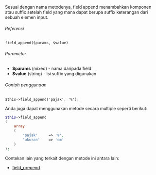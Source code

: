 Sesuai dengan nama metodenya, field append menambahkan komponen atau suffix setelah field yang mana dapat berupa suffix keterangan dari sebuah elemen input.

###### Referensi

`field_append($params, $value)`

###### Parameter

* **$params** (mixed) - nama daripada field
* **$value** (string) - isi suffix yang digunakan

###### Contoh penggunaan

`$this->field_append('pajak', '%');`

Anda juga dapat menggunakan metode secara multiple seperti berikut:

```php
$this->field_append
(
	array
	(
		'pajak'		=> '%',
		'ukuran'	=> 'cm'
	)
);
```

Contekan lain yang terkait dengan metode ini antara lain:

* [field_prepend](../field_prepend)
